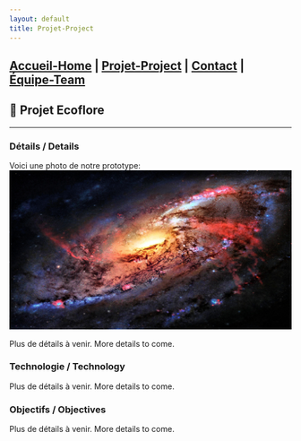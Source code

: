```yaml
---
layout: default
title: Projet-Project
---
```

## [Accueil-Home](index.md)  |  [Projet-Project](projet.md)  |  [Contact](contact.md)  |  [Équipe-Team](Team.md)

## 🌱 Projet Ecoflore

---

### Détails / Details
Voici une photo de notre prototype:
![Prototype #1](images/197640-download-free-space-wallpaper-4k-3840x2160.jpg)

Plus de détails à venir.
More details to come.

### Technologie / Technology
Plus de détails à venir.
More details to come.

###  Objectifs / Objectives
Plus de détails à venir.
More details to come.
